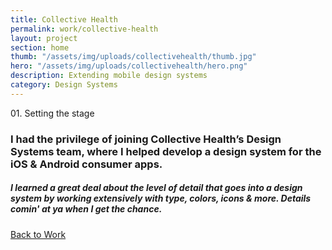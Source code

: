 ```yaml
---
title: Collective Health
permalink: work/collective-health
layout: project
section: home
thumb: "/assets/img/uploads/collectivehealth/thumb.jpg"
hero: "/assets/img/uploads/collectivehealth/hero.png"
description: Extending mobile design systems
category: Design Systems
---
```


<p class="subhead">01. Setting the stage</p>

### I had the privilege of joining Collective Health’s Design Systems team, where I helped develop a design system for the iOS & Android consumer apps.

##### I learned a great deal about the level of detail that goes into a design system by working extensively with type, colors, icons & more. Details comin' at ya when I get the chance.


<a href="/">Back to Work</a>
